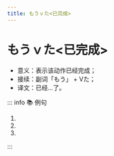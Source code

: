 ```yaml
---
title: もうｖた<已完成>
---
```


# もうｖた<已完成>

* 意义：表示该动作已经完成；
* 接续：副词「もう」 + Vた；
* 译文：已经...了。

::: info :books: 例句

1. <grammer-content id='1-8-5-0' sentence="[銀行口座/ぎんこうこうざ]は**もう**スマホに**[登録/とうろく]しましたか**。" trans="您已经在手机上登录银行账号了么。" />
2. <grammer-content id='1-8-5-1' sentence="そのことは**もう**お[母/か]さんに**[話/はな]しましたか**。" trans="你已经把那件事情告诉妈妈了么。" />
3. <grammer-content id='1-8-5-2' sentence="[王/おう]さんは**もう[帰/かえ]った**。" trans="小王已经回来了。" />

:::
